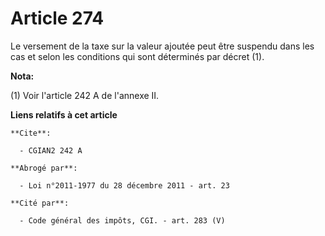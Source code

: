# Article 274

Le versement de la taxe sur la valeur ajoutée peut être suspendu dans les cas et selon les conditions qui sont déterminés par
décret (1).

**Nota:**

(1) Voir l'article 242 A de l'annexe II.

**Liens relatifs à cet article**

	**Cite**:

	  - CGIAN2 242 A

	**Abrogé par**:

	  - Loi n°2011-1977 du 28 décembre 2011 - art. 23

	**Cité par**:

	  - Code général des impôts, CGI. - art. 283 (V)
